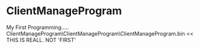 # ClientManageProgram
My First Programming.....
ClientManageProgram\ClientManageProgram\ClientManageProgram.bin << THIS IS REALL. NOT 'FIRST'
